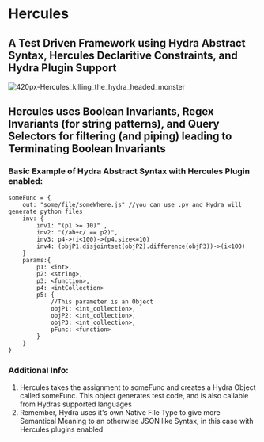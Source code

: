 # Hercules
## A Test Driven Framework using Hydra Abstract Syntax, Hercules Declaritive Constraints, and Hydra Plugin Support
![420px-Hercules_killing_the_hydra_headed_monster](https://user-images.githubusercontent.com/107733608/174702298-353afad3-96be-44c2-bf1a-b9f3cca65d54.jpg)


## Hercules uses Boolean Invariants, Regex Invariants (for string patterns), and Query Selectors for filtering (and piping) leading to Terminating Boolean Invariants 
### Basic Example of Hydra Abstract Syntax with Hercules Plugin enabled:
    someFunc = {
        out: "some/file/someWhere.js" //you can use .py and Hydra will generate python files
        inv: {
            inv1: "(p1 >= 10)" ,
            inv2: "(/ab+c/ == p2)",
            inv3: p4->(i<100)->(p4.size<=10)
            inv4: (objP1.disjointset(objP2).difference(objP3))->(i<100)
        }
        params:{
            p1: <int>,
            p2: <string>,
            p3: <function>,
            p4: <intCollection>
            p5: {
                //This parameter is an Object
                objP1: <int_collection>,
                objP2: <int_collection>,
                objP3: <int_collection>,
                pFunc: <function>
            }
        }
    }

### Additional Info:
1. Hercules takes the assignment to someFunc and creates a Hydra Object called someFunc. This object generates test code, and is also callable from Hydras supported languages
2. Remember, Hydra uses it's own Native File Type to give more Semantical Meaning to an otherwise JSON like Syntax, in this case with Hercules plugins enabled

